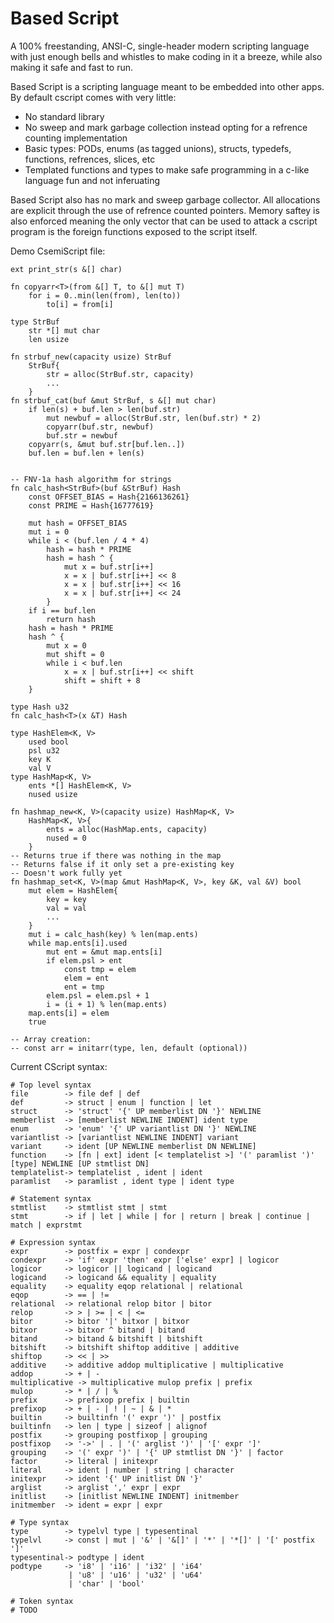 # Based Script

A 100% freestanding, ANSI-C, single-header modern scripting language with just enough bells and whistles to make coding in it a breeze, while also making it safe and fast to run.

Based Script is a scripting language meant to be embedded into other apps. By default cscript comes with very little:
- No standard library
- No sweep and mark garbage collection instead opting for a refrence counting implementation
- Basic types: PODs, enums (as tagged unions), structs, typedefs, functions, refrences, slices, etc
- Templated functions and types to make safe programming in a c-like language fun and not inferuating

Based Script also has no mark and sweep garbage collector. All allocations are explicit through the use of refrence counted pointers. Memory saftey is also enforced meaning the only vector that can be used to attack a cscript program is the foreign functions exposed to the script itself.

Demo CsemiScript file:
```
ext print_str(s &[] char)

fn copyarr<T>(from &[] T, to &[] mut T)
	for i = 0..min(len(from), len(to))
		to[i] = from[i]

type StrBuf
	str *[] mut char
	len usize

fn strbuf_new(capacity usize) StrBuf
	StrBuf{
		str = alloc(StrBuf.str, capacity)
		...
	}
fn strbuf_cat(buf &mut StrBuf, s &[] mut char)
	if len(s) + buf.len > len(buf.str)
		mut newbuf = alloc(StrBuf.str, len(buf.str) * 2)
		copyarr(buf.str, newbuf)
		buf.str = newbuf
	copyarr(s, &mut buf.str[buf.len..])
	buf.len = buf.len + len(s)


-- FNV-1a hash algorithm for strings
fn calc_hash<StrBuf>(buf &StrBuf) Hash
	const OFFSET_BIAS = Hash{2166136261}
	const PRIME = Hash{16777619}

	mut hash = OFFSET_BIAS
	mut i = 0
	while i < (buf.len / 4 * 4)
		hash = hash * PRIME
		hash = hash ^ {
			mut x = buf.str[i++]
			x = x | buf.str[i++] << 8
			x = x | buf.str[i++] << 16
			x = x | buf.str[i++] << 24
		}
	if i == buf.len
		return hash
	hash = hash * PRIME
	hash ^ {
		mut x = 0
		mut shift = 0
		while i < buf.len
			x = x | buf.str[i++] << shift
			shift = shift + 8
	}

type Hash u32
fn calc_hash<T>(x &T) Hash

type HashElem<K, V>
	used bool
	psl u32
	key K
	val V
type HashMap<K, V>
	ents *[] HashElem<K, V>
	nused usize

fn hashmap_new<K, V>(capacity usize) HashMap<K, V>
	HashMap<K, V>{
		ents = alloc(HashMap.ents, capacity)
		nused = 0
	}
-- Returns true if there was nothing in the map
-- Returns false if it only set a pre-existing key
-- Doesn't work fully yet
fn hashmap_set<K, V>(map &mut HashMap<K, V>, key &K, val &V) bool
	mut elem = HashElem{
		key = key
		val = val
		...
	}
	mut i = calc_hash(key) % len(map.ents)
	while map.ents[i].used
		mut ent = &mut map.ents[i]
		if elem.psl > ent
			const tmp = elem
			elem = ent
			ent = tmp
		elem.psl = elem.psl + 1
		i = (i + 1) % len(map.ents)
	map.ents[i] = elem
	true
			
-- Array creation:
-- const arr = initarr(type, len, default (optional))
```

Current CScript syntax:
```
# Top level syntax
file		-> file def | def
def			-> struct | enum | function | let
struct		-> 'struct' '{' UP memberlist DN '}' NEWLINE
memberlist	-> [memberlist NEWLINE INDENT] ident type
enum		-> 'enum' '{' UP variantlist DN '}' NEWLINE
variantlist	-> [variantlist NEWLINE INDENT] variant
variant		-> ident [UP NEWLINE memberlist DN NEWLINE]
function	-> [fn | ext] ident [< templatelist >] '(' paramlist ')' [type] NEWLINE [UP stmtlist DN]
templatelist-> templatelist , ident | ident
paramlist	-> paramlist , ident type | ident type

# Statement syntax
stmtlist	-> stmtlist stmt | stmt
stmt		-> if | let | while | for | return | break | continue | match | exprstmt

# Expression syntax
expr		-> postfix = expr | condexpr
condexpr	-> 'if' expr 'then' expr ['else' expr] | logicor
logicor		-> logicor || logicand | logicand
logicand	-> logicand && equality | equality
equality	-> equality eqop relational | relational
eqop		-> == | !=
relational	-> relational relop bitor | bitor
relop		-> > | >= | < | <=
bitor		-> bitor '|' bitxor | bitxor
bitxor		-> bitxor ^ bitand | bitand
bitand		-> bitand & bitshift | bitshift
bitshift	-> bitshift shiftop additive | additive
shiftop		-> << | >>
additive	-> additive addop multiplicative | multiplicative
addop		-> + | -
multiplicative -> multiplicative mulop prefix | prefix
mulop		-> * | / | %
prefix		-> prefixop prefix | builtin
prefixop	-> + | - | ! | ~ | & | *
builtin		-> builtinfn '(' expr ')' | postfix
builtinfn	-> len | type | sizeof | alignof
postfix		-> grouping postfixop | grouping
postfixop	-> '->' | . | '(' arglist ')' | '[' expr ']'
grouping	-> '(' expr ')' | '{' UP stmtlist DN '}' | factor
factor		-> literal | initexpr
literal		-> ident | number | string | character
initexpr	-> ident '{' UP initlist DN '}'
arglist		-> arglist ',' expr | expr
initlist	-> [initlist NEWLINE INDENT] initmember
initmember	-> ident = expr | expr

# Type syntax
type		-> typelvl type | typesentinal
typelvl		-> const | mut | '&' | '&[]' | '*' | '*[]' | '[' postfix ']'
typesentinal-> podtype | ident
podtype		-> 'i8' | 'i16' | 'i32' | 'i64'
			 | 'u8' | 'u16' | 'u32' | 'u64'
			 | 'char' | 'bool'

# Token syntax
# TODO
```


